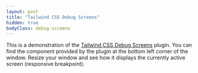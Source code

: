 ```yaml
---
layout: post
title: "Tailwind CSS Debug Screens"
hidden: true
bodyClass: debug-screens
---
```


This is a demonstration of the [Tailwind CSS Debug Screens](https://github.com/jorenvanhee/tailwindcss-debug-screens) plugin. You can find the component provided by the plugin at the bottom left corner of the window. Resize your window and see how it displays the currently active screen (responsive breakpoint).
